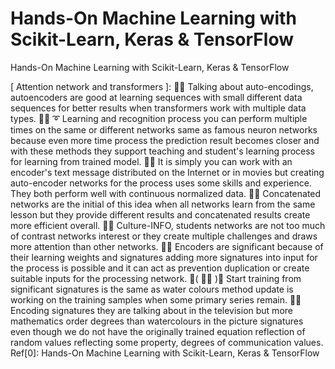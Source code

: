 # Hands-On Machine Learning with Scikit-Learn, Keras & TensorFlow
Hands-On Machine Learning with Scikit-Learn, Keras & TensorFlow

[ Attention network and transformers ]: 🧸💬 Talking about auto-encodings, autoencoders are good at learning sequences with small different data sequences for better results when transformers work with multiple data types.
🐑💬 ➰ Learning and recognition process you can perform multiple times on the same or different networks same as famous neuron networks because even more time process the prediction result becomes closer and with these methods they support teaching and student's learning process for learning from trained model.
🐐💬 It is simply you can work with an encoder's text message distributed on the Internet or in movies but creating auto-encoder networks for the process uses some skills and experience. They both perform well with continuous normalized data.
🤠💬 Concatenated networks are the initial of this idea when all networks learn from the same lesson but they provide different results and concatenated results create more efficient overall.
🐯💬 Culture-INFO, students networks are not too much of contrast networks interest or they create multiple challenges and draws more attention than other networks.
🦤💬 Encoders are significant because of their learning weights and signatures adding more signatures into input for the process is possible and it can act as prevention duplication or create suitable inputs for the processing network.
💃( 👩‍🏫 )💬 Start training from significant signatures is the same as water colours method update is working on the training samples when some primary series remain.
🦁💬 Encoding signatures they are talking about in the television but more mathematics order degrees than watercolours in the picture signatures even though we do not have the originally trained equation reflection of random values reflecting some property, degrees of communication values.
Ref[0]: Hands-On Machine Learning with Scikit-Learn, Keras & TensorFlow
